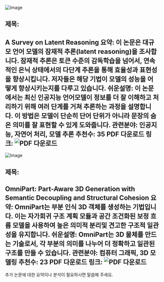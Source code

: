 ![Image](https://cdn-thumbnails.huggingface.co/social-thumbnails/papers/2507.06203.png)
## 제목: 
A Survey on Latent Reasoning
**요약**:
이 논문은 대규모 언어 모델의 잠재적 추론(latent reasoning)을 조사합니다. 잠재적 추론은 토큰 수준의 감독학습을 넘어서, 연속적인 은닉 상태에서의 다단계 추론을 통해 효율성과 표현성을 향상시킵니다. 저자들은 해당 기법이 모델의 성능을 어떻게 향상시키는지를 다루고 있습니다.
**쉬운설명**:
이 논문에서는 최신 인공지능 언어모델이 정보를 더 잘 이해하고 처리하기 위해 여러 단계를 거쳐 추론하는 과정을 설명합니다. 이 방법은 모델이 단순히 단어 단위가 아니라 문장의 숨은 의미를 잘 표현할 수 있게 도와줍니다.
**관련분야**:
인공지능, 자연어 처리, 모델 추론
**추천수**:
35
**PDF 다운로드 링크**: ![PDF 다운로드](https://arxiv.org/pdf/2507.06203)
---

![Image](https://cdn-avatars.huggingface.co/v1/production/uploads/6427e08288215cee63b1c44d/rzaG978FF-ywzicWNl_xl.jpeg)
## 제목:
OmniPart: Part-Aware 3D Generation with Semantic Decoupling and Structural Cohesion
**요약**:
OmniPart는 부분 인식 3D 객체를 생성하는 기법입니다. 이는 자가회귀 구조 계획 모듈과 공간 조건화된 보정 흐름 모델을 사용하여 높은 의미적 분리및 견고한 구조적 일관성을 유지합니다.
**쉬운설명**:
OmniPart는 3D 물체를 만드는 기술로서, 각 부분의 의미를 나누어 더 정확하고 일관된 구조를 만들 수 있습니다.
**관련분야**:
컴퓨터 그래픽, 3D 모델링
**추천수**:
23
**PDF 다운로드 링크**: ![PDF 다운로드](https://arxiv.org/pdf/2507.06165)
---

추가 논문에 대한 요약이나 분석이 필요하시면 말씀해 주세요.